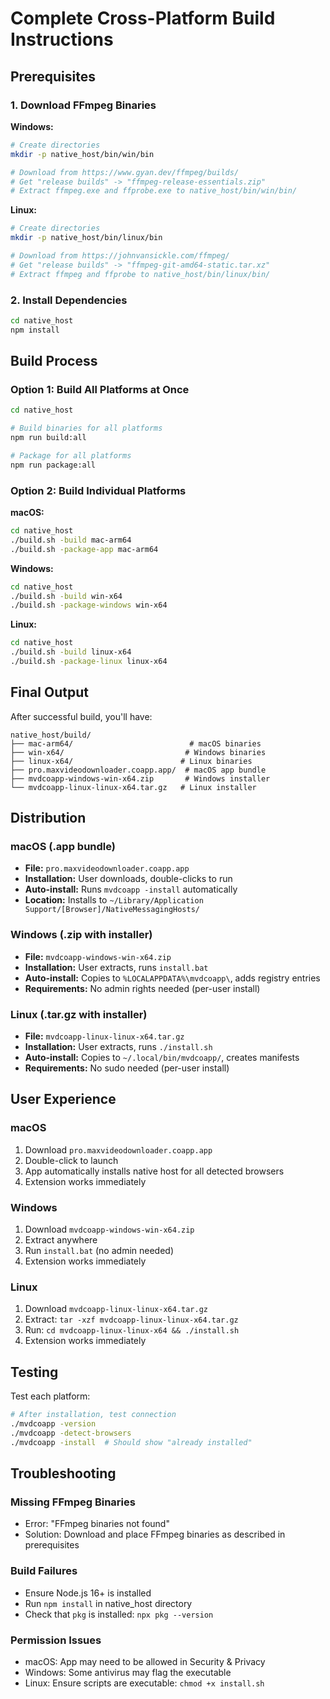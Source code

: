 # Complete Cross-Platform Build Instructions

## Prerequisites

### 1. Download FFmpeg Binaries

**Windows:**
```bash
# Create directories
mkdir -p native_host/bin/win/bin

# Download from https://www.gyan.dev/ffmpeg/builds/
# Get "release builds" -> "ffmpeg-release-essentials.zip"
# Extract ffmpeg.exe and ffprobe.exe to native_host/bin/win/bin/
```

**Linux:**
```bash
# Create directories
mkdir -p native_host/bin/linux/bin

# Download from https://johnvansickle.com/ffmpeg/
# Get "release builds" -> "ffmpeg-git-amd64-static.tar.xz"
# Extract ffmpeg and ffprobe to native_host/bin/linux/bin/
```

### 2. Install Dependencies
```bash
cd native_host
npm install
```

## Build Process

### Option 1: Build All Platforms at Once
```bash
cd native_host

# Build binaries for all platforms
npm run build:all

# Package for all platforms
npm run package:all
```

### Option 2: Build Individual Platforms

**macOS:**
```bash
cd native_host
./build.sh -build mac-arm64
./build.sh -package-app mac-arm64
```

**Windows:**
```bash
cd native_host
./build.sh -build win-x64
./build.sh -package-windows win-x64
```

**Linux:**
```bash
cd native_host
./build.sh -build linux-x64
./build.sh -package-linux linux-x64
```

## Final Output

After successful build, you'll have:

```
native_host/build/
├── mac-arm64/                          # macOS binaries
├── win-x64/                           # Windows binaries
├── linux-x64/                        # Linux binaries
├── pro.maxvideodownloader.coapp.app/  # macOS app bundle
├── mvdcoapp-windows-win-x64.zip       # Windows installer
└── mvdcoapp-linux-linux-x64.tar.gz   # Linux installer
```

## Distribution

### macOS (.app bundle)
- **File:** `pro.maxvideodownloader.coapp.app`
- **Installation:** User downloads, double-clicks to run
- **Auto-install:** Runs `mvdcoapp -install` automatically
- **Location:** Installs to `~/Library/Application Support/[Browser]/NativeMessagingHosts/`

### Windows (.zip with installer)
- **File:** `mvdcoapp-windows-win-x64.zip`
- **Installation:** User extracts, runs `install.bat`
- **Auto-install:** Copies to `%LOCALAPPDATA%\mvdcoapp\`, adds registry entries
- **Requirements:** No admin rights needed (per-user install)

### Linux (.tar.gz with installer)
- **File:** `mvdcoapp-linux-linux-x64.tar.gz`
- **Installation:** User extracts, runs `./install.sh`
- **Auto-install:** Copies to `~/.local/bin/mvdcoapp/`, creates manifests
- **Requirements:** No sudo needed (per-user install)

## User Experience

### macOS
1. Download `pro.maxvideodownloader.coapp.app`
2. Double-click to launch
3. App automatically installs native host for all detected browsers
4. Extension works immediately

### Windows
1. Download `mvdcoapp-windows-win-x64.zip`
2. Extract anywhere
3. Run `install.bat` (no admin needed)
4. Extension works immediately

### Linux
1. Download `mvdcoapp-linux-linux-x64.tar.gz`
2. Extract: `tar -xzf mvdcoapp-linux-linux-x64.tar.gz`
3. Run: `cd mvdcoapp-linux-linux-x64 && ./install.sh`
4. Extension works immediately

## Testing

Test each platform:
```bash
# After installation, test connection
./mvdcoapp -version
./mvdcoapp -detect-browsers
./mvdcoapp -install  # Should show "already installed"
```

## Troubleshooting

### Missing FFmpeg Binaries
- Error: "FFmpeg binaries not found"
- Solution: Download and place FFmpeg binaries as described in prerequisites

### Build Failures
- Ensure Node.js 16+ is installed
- Run `npm install` in native_host directory
- Check that `pkg` is installed: `npx pkg --version`

### Permission Issues
- macOS: App may need to be allowed in Security & Privacy
- Windows: Some antivirus may flag the executable
- Linux: Ensure scripts are executable: `chmod +x install.sh`
